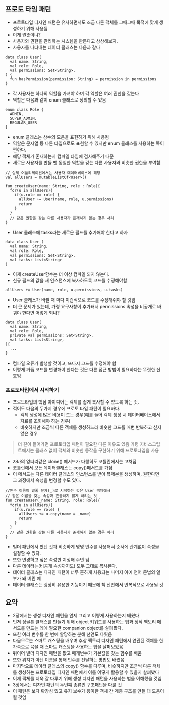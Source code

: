 ## 프로토 타임 패턴
- 프로토타입 디자인 패턴은 유사하면서도 조금 다른 객체를 그때그때 목적에 맞게 생성하기 위해 사용됨
- 이게 뭔뜻이냐?
- 사용자와 권한을 관리하는 시스템을 만든다고 상상해보자.
- 사용자를 나타내는 데이터 클래스는 다음과 같다
```
data class User(
  val name: String,
  val role: Role,
  val permissions: Set<String>,
) {
  fun hasPermission(permission: String) = permission in permissions
}
```
- 각 사용자는 하나의 역할을 가져야 하며 각 역할은 여러 권한을 갖는다
- 역할은 다음과 같이 enum 클래스로 정의할 수 있음
```
enum class Role {
  ADMIN,
  SUPER_ADMIN,
  REGULAR_USER
}
```
- enum 클래스는 상수의 모음을 표현하기 위해 사용됨
- 역할은 문자열 등 다른 타입으로도 표현할 수 있지만 enum 클래스를 사용하는 쪽이 편하다.
- 해당 객체가 존재하는지 컴파일 타임에 검사해주기 때문
- 새로운 사용자를 만들 땐 동일한 역할을 갖는 다른 사용자와 비슷한 권한을 부여함
```
// 실제 어플리케이션에서는 사용자 데이터베이스에 해당
val allUsers = mutableListOf<User>()

fun createUser(name: String, role : Role){
  for(u in allUsers){
    if(u.role == role) {
      allUser += User(name, role, u.permissions)
      return
    }
  }
  // 같은 권한을 갖는 다른 사용자가 존재하지 않는 경우 처리
}
```
- User 클래스에 tasks라는 새로운 필드를 추가해야 한다고 하자
```
data class User (
  val name: String,
  val role: Role,
  val permissions: Set<String>,
  val tasks: List<String>
)
```
- 이제 createUser함수는 더 이상 컴파일 되지 않는다.
- 신규 필드의 값을 새 인스턴스에 복사하도록 코드를 수정해야함
```
allUsers += User(name, role, u.permissions, u.tasks)
```
- User 클래스가 바뀔 때 마다 이런식으로 코드를 수정해줘야 할 것임
- 더 큰 문제가 있는데, 가령 요구사항이 추가돼서 permissions 속성을 비공개로 바꿔야 한다면 어떻게 되나?
```
data class User(
  val name: String,
  val role: Role,
  private val permissions: Set<String>,
  val tasks: List<String>,
){
  ...
}
```
- 컴파일 오류가 발생할 것이고, 또다시 코드를 수정해야 함
- 이렇게 거듭 코드를 변경해야 한다는 것은 다른 접근 방법이 필요하다는 뚜렷한 신호임

### 프로토타입에서 시작하기
- 프로토타입의 핵심 아이디어는 객체를 쉽게 복사할 수 있도록 하는 것.
- 적어도 다음의 두가지 경우에 프로토 타입 패턴이 필요하다.
  - 객체 생성에 많은 비용이 드는 경우(예를 들어 객체 생성 시 데이터베이스에서 자료를 조회해야 하는 경우)
  - 비슷하지만 조금씩 다른 객체를 생성하느라 비슷한 코드를 매번 반복하고 싶지 않은 경우
> 더 깊이 들어가면 프로토타입 패턴이 필요한 다른 이유도 있음
> 가령 자바스크립트에서는 클래스 없이 객체와 비슷한 동작을 구현하기 위해 프로토타입을 사용
- 자바의 엉터리같은 clone() 메서드가 다행히도 코틀린에서는 고쳐짐
- 코틀린에서 모든 데이터클래스는 copy()메서드를 가짐
- 이 메서드는 다른 데이터 클래스의 인스턴스를 받아 복제본을 생성하며, 원한다면 그 과정에서 속성을 변경할 수도 있다.

```
//인수 이름이 밑줄 문자(_)로 시작하는 것은 User 객체에서
// 같은 이름을 갖는 속성과 혼동하지 않게 하려는 것
fun createUser(_name: String, role: Role){
  for(u in allUsers){
    if(u.role == role) {
      allUsers += u.copy(name = _name)
      return
    }
  }
  // 같은 권한을 갖는 다른 사용자가 존재하지 않는 경우 처리
}
```
- 빌더 패턴에서 봤던 것과 비슷하게 명명 인수를 사용해서 순서에 관계없이 속성을 설정할 수 있다.
- 또한 변경하고 싶은 속성만 지정해 주면 됨
- 다른 데이터는(비공개 속성까지도) 모두 그대로 복사된다.
- 데이터 클래스는 디자인 패턴이 너무 흔하게 사용되는 나머지 아예 언어 문법의 일부가 돼 버린 예
- 데이터 클래스는 굉장히 유용한 기능이기 때문에 책 전반에서 반복적으로 사용될 것

## 요약
- 2장에서는 생성 디자인 패턴을 언제 그리고 어떻게 사용하는지 배웠다
- 먼저 싱글톤 클래스를 만들기 위해 object 키워드를 사용하는 법과 정적 팩토리 메서드를 만드는 데에 필요한 companion object를 살펴봤다.
- 또한 여러 변수를 한 번에 할당하는 분해 선언도 다뤗음
- 다음으로는 스마트 캐스팅을 배우며 추상 팩토리 디자인 패턴에서 연관된 객체를 한 가족으로 묶을 때 스마트 캐스팅을 사용하는 법을 살펴보았음
- 뒤이어 빌더 디자인 패턴을 봤고 매개변수가 기본값을 갖는 함수를 배움
- 또한 위치가 아닌 이름을 통해 인수를 전달하는 방법도 배웠음
- 마지막으로 데이터 클래스의 copy() 함수를 다루며, 비슷하지만 조금씩 다른 객체를 생성하는 프로토타입 디자인 패턴에서 이를 어떻게 활용할 수 있을지 살펴봤다
- 이제 객체를 더욱 잘 다루기 위해 생성 디자인 패턴을 사용하는 법을 이해했을 것임
- 3장에서는 디자인 패턴의 두번쨰 종류인 구조패턴을 다룰 것
- 이 패턴은 보다 확장성 있고 유지 보수가 용이한 객체 간 계층 구조를 만들 대 도움이 될 것임


